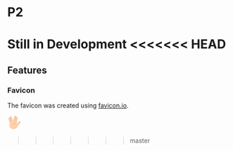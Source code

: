 # P2
Still in Development
<<<<<<< HEAD
=======


## Features

### Favicon

The favicon was created using [favicon.io](https://favicon.io).

![Website Favicon](assets/images/favicon/favicon-32x32.png) 
>>>>>>> master
